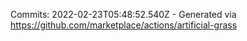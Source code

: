 Commits: 2022-02-23T05:48:52.540Z - Generated via https://github.com/marketplace/actions/artificial-grass
<br>
